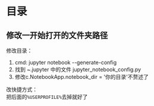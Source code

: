 # 目录

## 修改一开始打开的文件夹路径

修改目录：  
1. cmd: jupyter notebook --generate-config
2. 找到 ~\.jupyter 中的文件 jupyter_notebook_config.py
3. 修改c.NotebookApp.notebook_dir = '你的目录'不赘述了

改快捷方式：  
  把后面的`%USERPROFILE%`去掉就好了
